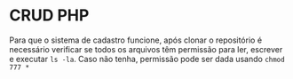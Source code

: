 # CRUD PHP

Para que o sistema de cadastro funcione, após clonar o repositório é necessário verificar se todos os arquivos têm permissão para ler, escrever e executar ```ls -la```. Caso não tenha, permissão pode ser dada usando ```chmod 777 *```